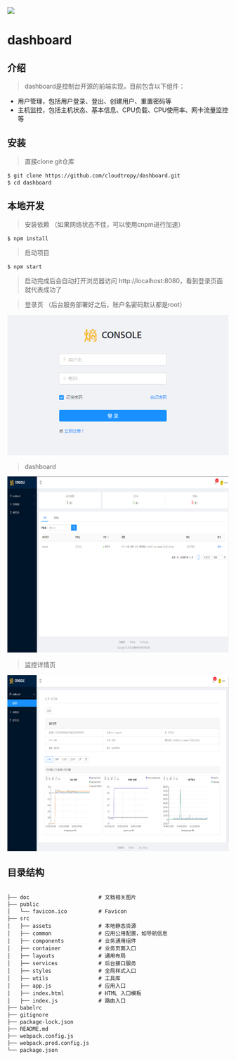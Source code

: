 ![](./doc/favicon.ico)

# dashboard

## 介绍

> dashboard是控制台开源的前端实现，目前包含以下组件：

 
* 用户管理，包括用户登录、登出、创建用户、重置密码等
* 主机监控，包括主机状态、基本信息、CPU负载、CPU使用率、网卡流量监控等

## 安装

> 直接clone git仓库

    $ git clone https://github.com/cloudtropy/dashboard.git
    $ cd dashboard

## 本地开发

> 安装依赖 （如果网络状态不佳，可以使用cnpm进行加速）

    $ npm install

> 启动项目

    $ npm start

> 启动完成后会自动打开浏览器访问 http://localhost:8080，看到登录页面就代表成功了

> 登录页 （后台服务部署好之后，账户名密码默认都是root）

![](./doc/login.png)

> dashboard

<img src="./doc/dashboard.png" style="width: 760px;height: 400px" alt="dashboard">

> 监控详情页

<img src="./doc/hostmonitor.png" style="width: 760px;height: 400px" alt="monitor">

## 目录结构

```

├── doc                      # 文档相关图片
├── public
│   └── favicon.ico          # Favicon
├── src
│   ├── assets               # 本地静态资源
│   ├── common               # 应用公用配置，如导航信息
│   ├── components           # 业务通用组件
│   ├── container            # 业务页面入口
│   ├── layouts              # 通用布局
│   ├── services             # 后台接口服务
│   ├── styles               # 全局样式入口
│   ├── utils                # 工具库
│   ├── app.js               # 应用入口
│   ├── index.html           # HTML 入口模板
│   ├── index.js             # 路由入口
├── babelrc                 
├── gitignore               
├── package-lock.json                 
├── README.md
├── webpack.config.js                 
├── webpack.prod.config.js                 
└── package.json

```


